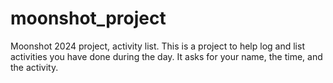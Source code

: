 # moonshot_project
Moonshot 2024 project, activity list.
This is a project to help log
and list activities you have 
done during the day. It asks 
for your name, the time, and 
the activity.